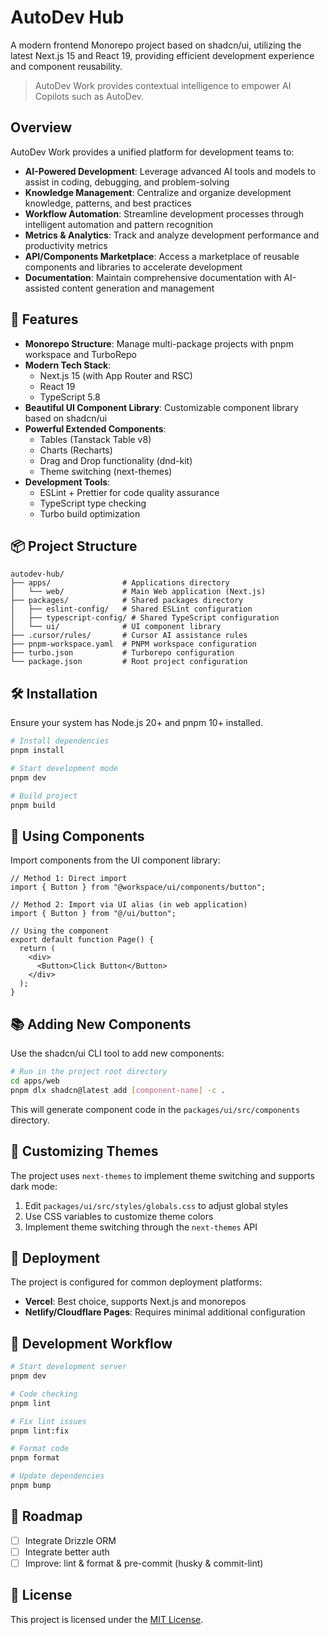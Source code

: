 # AutoDev Hub

A modern frontend Monorepo project based on shadcn/ui, utilizing the latest Next.js 15 and React 19, providing efficient development experience and component reusability.

> AutoDev Work provides contextual intelligence to empower AI Copilots such as AutoDev.

## Overview

AutoDev Work provides a unified platform for development teams to:

- **AI-Powered Development**: Leverage advanced AI tools and models to assist in coding, debugging, and problem-solving
- **Knowledge Management**: Centralize and organize development knowledge, patterns, and best practices
- **Workflow Automation**: Streamline development processes through intelligent automation and pattern recognition
- **Metrics & Analytics**: Track and analyze development performance and productivity metrics
- **API/Components Marketplace**: Access a marketplace of reusable components and libraries to accelerate development
- **Documentation**: Maintain comprehensive documentation with AI-assisted content generation and management

## 🚀 Features

- **Monorepo Structure**: Manage multi-package projects with pnpm workspace and TurboRepo
- **Modern Tech Stack**:
  - Next.js 15 (with App Router and RSC)
  - React 19
  - TypeScript 5.8
- **Beautiful UI Component Library**: Customizable component library based on shadcn/ui
- **Powerful Extended Components**:
  - Tables (Tanstack Table v8)
  - Charts (Recharts)
  - Drag and Drop functionality (dnd-kit)
  - Theme switching (next-themes)
- **Development Tools**:
  - ESLint + Prettier for code quality assurance
  - TypeScript type checking
  - Turbo build optimization

## 📦 Project Structure

```
autodev-hub/
├── apps/                # Applications directory
│   └── web/             # Main Web application (Next.js)
├── packages/            # Shared packages directory
│   ├── eslint-config/   # Shared ESLint configuration
│   ├── typescript-config/ # Shared TypeScript configuration
│   └── ui/              # UI component library
├── .cursor/rules/       # Cursor AI assistance rules
├── pnpm-workspace.yaml  # PNPM workspace configuration
├── turbo.json           # Turborepo configuration
└── package.json         # Root project configuration
```

## 🛠️ Installation

Ensure your system has Node.js 20+ and pnpm 10+ installed.

```bash
# Install dependencies
pnpm install

# Start development mode
pnpm dev

# Build project
pnpm build
```

## 🧩 Using Components

Import components from the UI component library:

```tsx
// Method 1: Direct import
import { Button } from "@workspace/ui/components/button";

// Method 2: Import via UI alias (in web application)
import { Button } from "@/ui/button";

// Using the component
export default function Page() {
  return (
    <div>
      <Button>Click Button</Button>
    </div>
  );
}
```

## 📚 Adding New Components

Use the shadcn/ui CLI tool to add new components:

```bash
# Run in the project root directory
cd apps/web
pnpm dlx shadcn@latest add [component-name] -c .
```

This will generate component code in the `packages/ui/src/components` directory.

## 🎨 Customizing Themes

The project uses `next-themes` to implement theme switching and supports dark mode:

1. Edit `packages/ui/src/styles/globals.css` to adjust global styles
2. Use CSS variables to customize theme colors
3. Implement theme switching through the `next-themes` API

## 🚢 Deployment

The project is configured for common deployment platforms:

- **Vercel**: Best choice, supports Next.js and monorepos
- **Netlify/Cloudflare Pages**: Requires minimal additional configuration

## 🧪 Development Workflow

```bash
# Start development server
pnpm dev

# Code checking
pnpm lint

# Fix lint issues
pnpm lint:fix

# Format code
pnpm format

# Update dependencies
pnpm bump
```

## 🚀 Roadmap

- [ ] Integrate Drizzle ORM
- [ ] Integrate better auth
- [ ] Improve: lint & format & pre-commit (husky & commit-lint)

## 📄 License

This project is licensed under the [MIT License](LICENSE).

